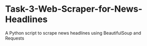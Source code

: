 # Task-3-Web-Scraper-for-News-Headlines
A Python script to scrape news headlines using BeautifulSoup and Requests
